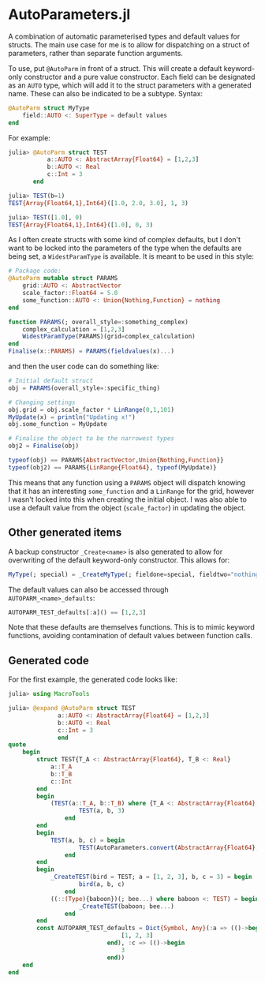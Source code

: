# AutoParameters.jl
A combination of automatic parameterised types and default values for structs.
The main use case for me is to allow for dispatching on a struct of parameters,
rather than separate function arguments.

To use, put `@AutoParm` in front of a struct. This will create a default
keyword-only constructor and a pure value constructor. Each field can be
designated as an `AUTO` type, which will add it to the struct parameters with a
generated name. These can also be indicated to be a subtype. Syntax:
 
```julia
@AutoParm struct MyType
    field::AUTO <: SuperType = default values
end
```

For example:

```julia
julia> @AutoParm struct TEST
           a::AUTO <: AbstractArray{Float64} = [1,2,3]
           b::AUTO <: Real
           c::Int = 3
       end

julia> TEST(b=1)
TEST{Array{Float64,1},Int64}([1.0, 2.0, 3.0], 1, 3)

julia> TEST([1.0], 0)
TEST{Array{Float64,1},Int64}([1.0], 0, 3)

```

As I often create structs with some kind of complex defaults, but I don't want
to be locked into the parameters of the type when the defaults are being set, a
`WidestParamType` is available. It is meant to be used in this style:

```julia
# Package code:
@AutoParm mutable struct PARAMS
    grid::AUTO <: AbstractVector
    scale_factor::Float64 = 5.0
    some_function::AUTO <: Union{Nothing,Function} = nothing
end

function PARAMS(; overall_style=:something_complex)
    complex_calculation = [1,2,3]
    WidestParamType(PARAMS)(grid=complex_calculation)
end
Finalise(x::PARAMS) = PARAMS(fieldvalues(x)...)
```

and then the user code can do something like:

```julia
# Initial default struct
obj = PARAMS(overall_style=:specific_thing)

# Changing settings
obj.grid = obj.scale_factor * LinRange(0,1,101)
MyUpdate(x) = println("Updating x!")
obj.some_function = MyUpdate

# Finalise the object to be the narrowest types
obj2 = Finalise(obj)

typeof(obj) == PARAMS{AbstractVector,Union{Nothing,Function}}
typeof(obj2) == PARAMS{LinRange{Float64}, typeof(MyUpdate)}
```

This means that any function using a `PARAMS` object will dispatch knowing that
it has an interesting `some_function` and a `LinRange` for the grid, however I
wasn't locked into this when creating the initial object. I was also able to use
a default value from the object (`scale_factor`) in updating the object.
 
## Other generated items

A backup constructor `_Create<name>` is also generated to allow for overwriting
of the default keyword-only constructor. This allows for:

```julia
MyType(; special) = _CreateMyType(; fieldone=special, fieldtwo="nothing")
```

The default values can also be accessed through `AUTOPARM_<name>_defaults`:

```julia
AUTOPARM_TEST_defaults[:a]() == [1,2,3]
```

Note that these defaults are themselves functions. This is to mimic keyword
functions, avoiding contamination of default values between function calls.

## Generated code

For the first example, the generated code looks like:

```julia
julia> using MacroTools

julia> @expand @AutoParm struct TEST
              a::AUTO <: AbstractArray{Float64} = [1,2,3]
              b::AUTO <: Real
              c::Int = 3
              end
quote
    begin
        struct TEST{T_A <: AbstractArray{Float64}, T_B <: Real}
            a::T_A
            b::T_B
            c::Int
        end
        begin
            (TEST(a::T_A, b::T_B) where {T_A <: AbstractArray{Float64}, T_B <: Real}) = begin
                    TEST(a, b, 3)
                end
        end
        begin
            TEST(a, b, c) = begin
                    TEST(AutoParameters.convert(AbstractArray{Float64}, a), AutoParameters.convert(Real, b), AutoParameters.convert(Int, c))
                end
        end
        begin
            _CreateTEST(bird = TEST; a = [1, 2, 3], b, c = 3) = begin
                    bird(a, b, c)
                end
            ((::(Type){baboon})(; bee...) where baboon <: TEST) = begin
                    _CreateTEST(baboon; bee...)
                end
        end
        const AUTOPARM_TEST_defaults = Dict{Symbol, Any}(:a => (()->begin
                                [1, 2, 3]
                            end), :c => (()->begin
                                3
                            end))
    end
end
```

